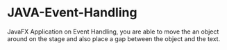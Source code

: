 # JAVA-Event-Handling
JavaFX Application on Event Handling, you are able to move the an object around on the stage and also place a gap between the object and the text.
